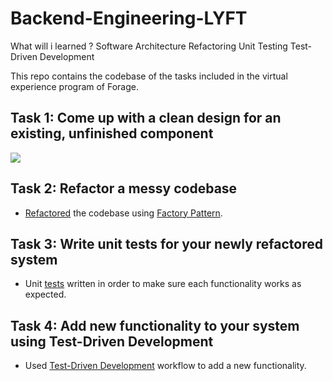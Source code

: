 
# Backend-Engineering-LYFT
What will i learned ?
Software Architecture
Refactoring
Unit Testing
Test-Driven Development

This repo contains the codebase of the tasks included in the virtual experience program of Forage.

## Task 1: Come up with a clean design for an existing, unfinished component

<p> 
<img src="https://user-images.githubusercontent.com/104893311/223554997-37bbfb15-9cc4-4c06-9264-5226cb5a0524.png">
</p>

## Task 2: Refactor a messy codebase
* [Refactored](https://sourcemaking.com/refactoring) the codebase using [Factory Pattern](https://refactoring.guru/design-patterns/factory-method).

## Task 3: Write unit tests for your newly refactored system
* Unit [tests](https://martinfowler.com/bliki/UnitTest.html) written in order to make sure each functionality works as expected.

## Task 4: Add new functionality to your system using Test-Driven Development
* Used [Test-Driven Development](http://www.butunclebob.com/ArticleS.UncleBob.TheThreeRulesOfTdd) workflow to add a new functionality.

